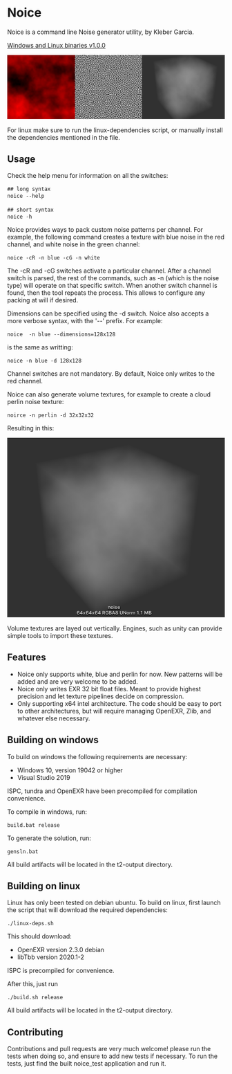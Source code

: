 # Noice

Noice is a command line Noise generator utility, by Kleber Garcia.

[Windows and Linux binaries v1.0.0](https://github.com/kecho/Noice/releases/tag/1.0.0)

![blue perlin example](Misc/noisedemosall.png?raw=true "noise demos.")

For linux make sure to run the linux-dependencies script, or manually install the dependencies mentioned in the file.

## Usage

Check the help menu for information on all the switches:

```shell
## long syntax 
noice --help

## short syntax
noice -h
```

Noice provides ways to pack custom noise patterns per channel. For example, the following command creates a texture
with blue noise in the red channel, and white noise in the green channel:

```shell
noice -cR -n blue -cG -n white
```

The -cR and -cG switches activate a particular channel. After a channel switch is parsed, the rest of the commands, such as -n 
(which is the noise type) will operate on that specific switch. When another switch channel is found, then the tool repeats the process.
This allows to configure any packing at will if desired.

Dimensions can be specified using the -d switch. Noice also accepts a more verbose syntax, with the '--' prefix. For example:

```shell
noice  -n blue --dimensions=128x128
```

is the same as writting:

```shell
noice -n blue -d 128x128
```

Channel switches are not mandatory. By default, Noice only writes to the red channel.

Noice can also generate volume textures, for example to create a cloud perlin noise texture:

```shell
noirce -n perlin -d 32x32x32 
```

Resulting in this:

![3d perlin](Misc/3dperlin.png?raw=true "3d perlin.")

Volume textures are layed out vertically. Engines, such as unity can provide simple tools to import these textures.

## Features

- Noice only supports white, blue and perlin for now. New patterns will be added and are very welcome to be added.
- Noice only writes EXR 32 bit float files. Meant to provide highest precision and let texture pipelines decide on compression.
- Only supporting x64 intel architecture. The code should be easy to port to other architectures, but will require managing OpenEXR, Zlib, and whatever else necessary.

## Building on windows


To build on windows the following requirements are necessary:

* Windows 10, version 19042 or higher
* Visual Studio 2019

ISPC, tundra and OpenEXR have been precompiled for compilation convenience.

To compile in windows, run:

```batch
build.bat release
```

To generate the solution, run:

```batch
gensln.bat
```

All build artifacts will be located in the t2-output directory.

## Building on linux

Linux has only been tested on debian ubuntu.
To build on linux, first launch the script that will download the required dependencies:

```shell
./linux-deps.sh
```
This should download:
* OpenEXR version 2.3.0 debian
* libTbb version 2020.1-2

ISPC is precompiled for convenience.

After this, just run

```shell
./build.sh release
```

All build artifacts will be located in the t2-output directory.

## Contributing

Contributions and pull requests are very much welcome! please run the tests when doing so, and ensure to add new tests if necessary.
To run the tests, just find the built noice_test application and run it.






